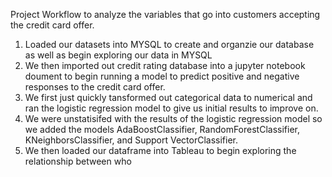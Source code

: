 Project Workflow to analyze the variables that go into customers accepting the credit card offer.

1. Loaded our datasets into MYSQL to create and organzie our database as well as begin exploring our data in MYSQL
2. We then imported out credit rating database into a jupyter notebook doument to begin running a model to predict positive and negative responses to the credit card offer.
3. We first just quickly tansformed out categorical data to numerical and ran the logistic regression model to give us initial results to improve on.
4. We were unstatisifed with the results of the logistic regression model  so we added the models AdaBoostClassifier, RandomForestClassifier, KNeighborsClassifier, and Support VectorClassifier.
5. We then loaded our dataframe into Tableau to begin exploring the relationship between who 